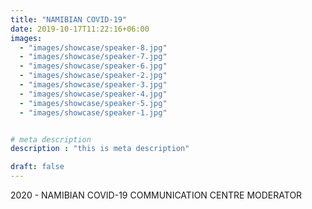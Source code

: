 ```yaml
---
title: "NAMIBIAN COVID-19"
date: 2019-10-17T11:22:16+06:00
images: 
  - "images/showcase/speaker-8.jpg"
  - "images/showcase/speaker-7.jpg"
  - "images/showcase/speaker-6.jpg"
  - "images/showcase/speaker-2.jpg"
  - "images/showcase/speaker-3.jpg"
  - "images/showcase/speaker-4.jpg"
  - "images/showcase/speaker-5.jpg"
  - "images/showcase/speaker-1.jpg"


# meta description
description : "this is meta description"

draft: false
---
```

2020 - NAMIBIAN COVID-19 COMMUNICATION CENTRE MODERATOR 
